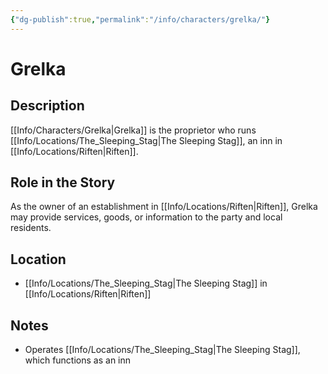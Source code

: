 ```yaml
---
{"dg-publish":true,"permalink":"/info/characters/grelka/"}
---
```


# Grelka

## Description
[[Info/Characters/Grelka\|Grelka]] is the proprietor who runs [[Info/Locations/The_Sleeping_Stag\|The Sleeping Stag]], an inn in [[Info/Locations/Riften\|Riften]].

## Role in the Story
As the owner of an establishment in [[Info/Locations/Riften\|Riften]], Grelka may provide services, goods, or information to the party and local residents.

## Location
- [[Info/Locations/The_Sleeping_Stag\|The Sleeping Stag]] in [[Info/Locations/Riften\|Riften]]

## Notes
- Operates [[Info/Locations/The_Sleeping_Stag\|The Sleeping Stag]], which functions as an inn